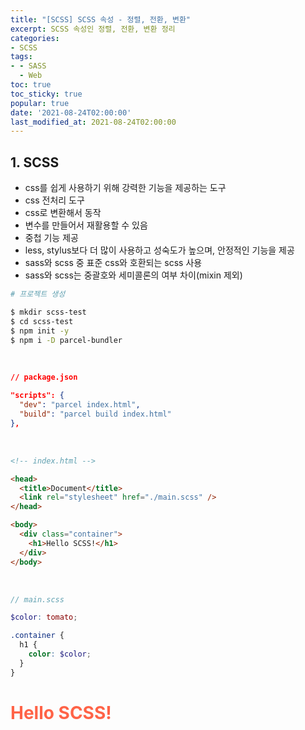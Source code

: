 ```yaml
---
title: "[SCSS] SCSS 속성 - 정렬, 전환, 변환"
excerpt: SCSS 속성인 정렬, 전환, 변환 정리
categories:
- SCSS
tags:
- - SASS
  - Web
toc: true
toc_sticky: true
popular: true
date: '2021-08-24T02:00:00'
last_modified_at: 2021-08-24T02:00:00
---
```


## 1. SCSS

- css를 쉽게 사용하기 위해 강력한 기능을 제공하는 도구
- css 전처리 도구
- css로 변환해서 동작
- 변수를 만들어서 재활용할 수 있음
- 중첩 기능 제공
- less, stylus보다 더 많이 사용하고 성숙도가 높으며, 안정적인 기능을 제공
- sass와 scss 중 표준 css와 호환되는 scss 사용 
- sass와 scss는 중괄호와 세미콜론의 여부 차이(mixin 제외)

```bash
# 프로젝트 생성

$ mkdir scss-test
$ cd scss-test
$ npm init -y
$ npm i -D parcel-bundler
```

<br>

```json
// package.json

"scripts": {
  "dev": "parcel index.html",
  "build": "parcel build index.html"
},
```

<br>

```html
<!-- index.html -->

<head>
  <title>Document</title>
  <link rel="stylesheet" href="./main.scss" />
</head>

<body>
  <div class="container">
    <h1>Hello SCSS!</h1>
  </div>
</body>
```

<br>

```scss
// main.scss

$color: tomato;

.container {
  h1 {
    color: $color;
  }
}
```

<h1 style="color: tomato;">Hello SCSS!</h1>